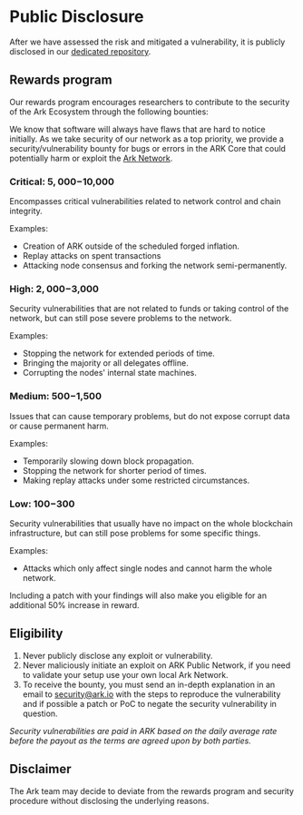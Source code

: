 # Public Disclosure

After we have assessed the risk and mitigated a vulnerability, it is publicly disclosed in our [dedicated repository](https://github.com/ArkEcosystem/security-vulnerabilities). 

## Rewards program

Our rewards program encourages researchers to contribute to the security of the Ark Ecosystem through the following bounties:

We know that software will always have flaws that are hard to notice initially. As we take security of our network as a top priority, we provide a security/vulnerability bounty for bugs or errors in the ARK Core that could potentially harm or exploit the [Ark Network](https://github.com/ArkEcosystem/core).

### Critical: $5,000-$10,000

Encompasses critical vulnerabilities related to network control and chain integrity.

Examples:

- Creation of ARK outside of the scheduled forged inflation.
- Replay attacks on spent transactions
- Attacking node consensus and forking the network semi-permanently.

### High: $2,000-$3,000

Security vulnerabilities that are not related to funds or taking control of the network, but can still pose severe problems to the network.

Examples:

- Stopping the network for extended periods of time.
- Bringing the majority or all delegates offline.
- Corrupting the nodes' internal state machines.

### Medium: $500-$1,500

Issues that can cause temporary problems, but do not expose corrupt data or cause permanent harm.

Examples:

- Temporarily slowing down block propagation.
- Stopping the network for shorter period of times.
- Making replay attacks under some restricted circumstances.

### Low: $100-$300

Security vulnerabilities that usually have no impact on the whole blockchain infrastructure, but can still pose problems for some specific things.

Examples:

- Attacks which only affect single nodes and cannot harm the whole network.

Including a patch with your findings will also make you eligible for an additional 50% increase in reward.

## Eligibility

1. Never publicly disclose any exploit or vulnerability.
2. Never maliciously initiate an exploit on ARK Public Network, if you need to validate your setup use your own local Ark Network.
3. To receive the bounty, you must send an in-depth explanation in an email to [security@ark.io](mailto:security@ark.io) with the steps to reproduce the vulnerability and if possible a patch or PoC to negate the security vulnerability in question.

*Security vulnerabilities are paid in ARK based on the daily average rate before the payout as the terms are agreed upon by both parties.*

## Disclaimer

The Ark team may decide to deviate from the rewards program and security procedure without disclosing the underlying reasons.